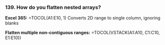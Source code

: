 ### 139. **How do you flatten nested arrays?**

**Excel 365:**
=TOCOL(A1:E10, 1)
Converts 2D range to single column, ignoring blanks

**Flatten multiple non-contiguous ranges:**
=TOCOL(VSTACK(A1:A10, C1:C10, E1:E10))
